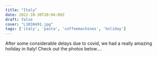 ```yaml
---
title: "Italy"
date: 2022-10-30T20:04:09Z
draft: false
cover: "L1030491.jpg"
tags: ['italy', 'pasta', 'coffeemachines', 'holiday']
---
```


After some considerable delays due to covid, we had a really amazing holiday in Italy!
Check out the photos below....